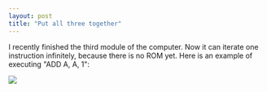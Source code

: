 ```yaml
---
layout: post
title: "Put all three together"
---
```



I recently finished the third module of the computer.
Now it can iterate one instruction infinitely, because there is no ROM yet.
Here is an example of executing "ADD A, A, 1":

[![](http://img.youtube.com/vi/l6Nn2hY0r4o/0.jpg)](https://www.youtube.com/watch?v=l6Nn2hY0r4o)

